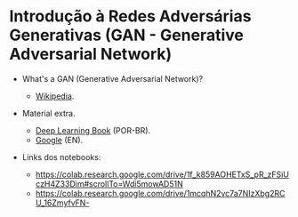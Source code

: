 # Introdução à Redes Adversárias Generativas (GAN - Generative Adversarial Network)

- What's a GAN (Generative Adversarial Network)?
  - [Wikipedia](https://en.wikipedia.org/wiki/Generative_adversarial_network).

- Material extra.
  - [Deep Learning Book](https://www.deeplearningbook.com.br/introducao-as-redes-adversarias-generativas-gans-generative-adversarial-networks/) (POR-BR).
  - [Google](https://developers.google.com/machine-learning/gan) (EN).

- Links dos notebooks:
  - https://colab.research.google.com/drive/1f_k859AOHETxS_pR_zFSiUczH4Z33Dim#scrollTo=Wdi5mowAD51N
  - https://colab.research.google.com/drive/1mcqhN2vc7a7NIzXbg2RCU_16ZmyfvFN-
